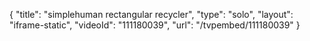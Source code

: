 {
    "title": "simplehuman rectangular recycler",
    "type": "solo",
    "layout": "iframe-static",
    "videoId": "111180039",
    "url": "\/tvpembed\/111180039"
}